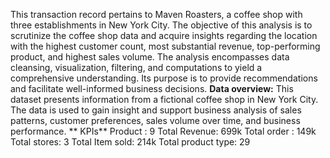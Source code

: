 This transaction record pertains to Maven Roasters, a coffee shop with three establishments in New York City. The objective of this analysis is to scrutinize the coffee shop data and acquire insights regarding the location with the highest customer count, most substantial revenue, top-performing product, and highest sales volume. The analysis encompasses data cleansing, visualization, filtering, and computations to yield a comprehensive understanding. Its purpose is to provide recommendations and facilitate well-informed business decisions.
**Data overview:**
This dataset presents information from a fictional coffee shop in New York City. The data is used to gain insight and support business analysis of sales patterns, customer preferences, sales volume over time, and business performance.
** KPIs**
Product : 9
Total Revenue: 699k
Total order : 149k
Total stores: 3
Total Item sold: 214k
Total product type: 29 
